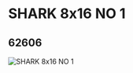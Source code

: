 # SHARK 8x16 NO 1
## 62606
![SHARK 8x16 NO 1](https://lc-www-live-s.legocdn.com/media/bricks/5/2/4530672.jpg)